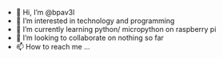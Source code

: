 - 👋 Hi, I’m @bpav3l
- 👀 I’m interested in technology and programming
- 🌱 I’m currently learning python/ micropython on raspberry pi
- 💞️ I’m looking to collaborate on nothing so far
- 📫 How to reach me ...

<!---
bpav3l/bpav3l is a ✨ special ✨ repository because its `README.md` (this file) appears on your GitHub profile.
You can click the Preview link to take a look at your changes.
--->
